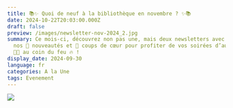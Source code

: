```yaml
---
title: 📚✨ Quoi de neuf à la bibliothèque en novembre ? ✨📚
date: 2024-10-22T20:03:00.000Z
draft: false
preview: /images/newsletter-nov-2024_2.jpg
summary: Ce mois-ci, découvrez non pas une, mais deux newsletters avec toutes
  nos 📖 nouveautés et 💖 coups de cœur pour profiter de vos soirées d’automne
  🍂🍁 au coin du feu 🔥 !
display_date: 2024-09-30
language: fr
categories: A la Une
tags: Evenement
---
```

![](/images/newsletter-nov-2024.jpg)
